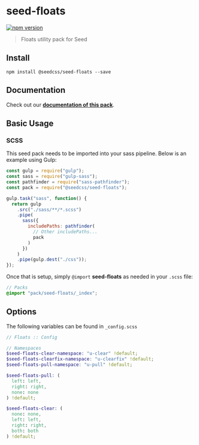 # seed-floats

[![npm version](https://badge.fury.io/js/%40seedcss%2Fseed-floats.svg)](https://badge.fury.io/js/%40seedcss%2Fseed-floats)

> Floats utility pack for Seed

## Install

```
npm install @seedcss/seed-floats --save
```

## Documentation

Check out our **[documentation of this pack](http://developer.helpscout.net/seed/packs/seed-floats/)**.

## Basic Usage

### SCSS

This seed pack needs to be imported into your sass pipeline. Below is an example using Gulp:

```javascript
const gulp = require("gulp");
const sass = require("gulp-sass");
const pathfinder = require("sass-pathfinder");
const pack = require("@seedcss/seed-floats");

gulp.task("sass", function() {
  return gulp
    .src("./sass/**/*.scss")
    .pipe(
      sass({
        includePaths: pathfinder(
          // Other includePaths...
          pack
        )
      })
    )
    .pipe(gulp.dest("./css"));
});
```

Once that is setup, simply `@import` **seed-floats** as needed in your `.scss` file:

```scss
// Packs
@import "pack/seed-floats/_index";
```



## Options

The following variables can be found in `_config.scss`

```scss
// Floats :: Config

// Namespaces
$seed-floats-clear-namespace: "u-clear" !default;
$seed-floats-clearfix-namespace: "u-clearfix" !default;
$seed-floats-pull-namespace: "u-pull" !default;

$seed-floats-pull: (
  left: left,
  right: right,
  none: none
) !default;

$seed-floats-clear: (
  none: none,
  left: left,
  right: right,
  both: both
) !default;

```
